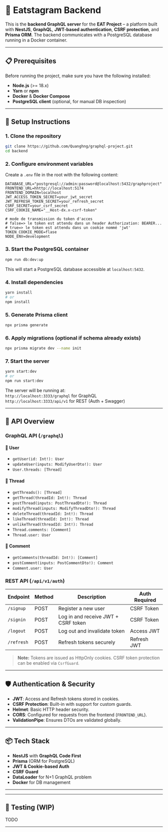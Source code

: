 # 🥘 Eatstagram Backend

This is the **backend GraphQL server** for the **EAT Project** – a platform built with **NestJS**, **GraphQL**, **JWT-based authentication**, **CSRF protection**, and **Prisma ORM**. The backend communicates with a PostgreSQL database running in a Docker container.

---

## 📋 Prerequisites

Before running the project, make sure you have the following installed:

- **Node.js** (>= 18.x)
- **Yarn** or **npm**
- **Docker** & **Docker Compose**
- **PostgreSQL client** (optional, for manual DB inspection)

---

## 🔧 Setup Instructions

### 1. Clone the repository

```bash
git clone https://github.com/Quanghng/graphql-project.git
cd backend
```

### 2. Configure environment variables

Create a `.env` file in the root with the following content:

```env
DATABASE_URL="postgresql://admin:password@localhost:5432/graphproject"
FRONTEND_URL=hhttp://localhost:5174
FRONTEND_DOMAIN=localhost
JWT_ACCESS_TOKEN_SECRET=your_jwt_secret
JWT_REFRESH_TOKEN_SECRET=your_refresh_secret
CSRF_SECRET=your_csrf_secret
CSRF_COOKIE_NAME="__Host-dx.x-csrf-token"

# mode de transmission du token d'acces
# false=> le token est attendu dans un header Authorization: BEARER...
# true=> le token est attendu dans un cookie nommé 'jwt' 
TOKEN_COOKIE_MODE=flase
NODE_ENV=development
```

### 3. Start the PostgreSQL container

```bash
npm run db:dev:up
```

This will start a PostgreSQL database accessible at `localhost:5432`.

### 4. Install dependencies

```bash
yarn install
# or
npm install
```

### 5. Generate Prisma client

```bash
npx prisma generate
```

### 6. Apply migrations (optional if schema already exists)

```bash
npx prisma migrate dev --name init
```

### 7. Start the server

```bash
yarn start:dev
# or
npm run start:dev
```

The server will be running at:  
`http://localhost:3333/graphql` for GraphQL  
`http://localhost:3333/api/v1` for REST (Auth + Swagger)

---

## 🚀 API Overview

### GraphQL API (`/graphql`)

#### 📘 User

- `getUser(id: Int!): User`
- `updateUser(inputs: ModifyUserDto!): User`
- `User.threads: [Thread]`

#### 📘 Thread

- `getThreads(): [Thread]`
- `getThread(threadId: Int!): Thread`
- `postThread(inputs: PostThreadDto!): Thread`
- `modifyThread(inputs: ModifyThreadDto!): Thread`
- `deleteThread(threadId: Int!): Thread`
- `likeThread(threadId: Int!): Thread`
- `unlikeThread(threadId: Int!): Thread`
- `Thread.comments: [Comment]`
- `Thread.user: User`

#### 📘 Comment

- `getComments(threadId: Int!): [Comment]`
- `postComment(inputs: PostCommentDto!): Comment`
- `Comment.user: User`

### REST API (`/api/v1/auth`)

| Endpoint         | Method | Description                           | Auth Required |
|------------------|--------|---------------------------------------|---------------|
| `/signup`        | POST   | Register a new user                   | CSRF Token |
| `/signin`        | POST   | Log in and receive JWT + CSRF token   | CSRF Token |
| `/logout`        | POST   | Log out and invalidate token          | Access JWT |
| `/refresh`       | POST   | Refresh tokens securely               | Refresh JWT |

> **Note:** Tokens are issued as HttpOnly cookies. CSRF token protection can be enabled via `CsrfGuard`.

---

## 🛡️ Authentication & Security

- **JWT**: Access and Refresh tokens stored in cookies.
- **CSRF Protection**: Built-in with support for custom guards.
- **Helmet**: Basic HTTP header security.
- **CORS**: Configured for requests from the frontend (`FRONTEND_URL`).
- **ValidationPipe**: Ensures DTOs are validated globally.

---

## 📦 Tech Stack

- **NestJS** with **GraphQL Code First**
- **Prisma** (ORM for PostgreSQL)
- **JWT & Cookie-based Auth**
- **CSRF Guard**
- **DataLoader** for N+1 GraphQL problem
- **Docker** for DB management

---


---

## 🧪 Testing (WIP)

TODO

---
